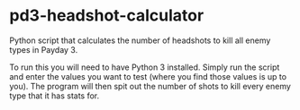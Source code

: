 # pd3-headshot-calculator
Python script that calculates the number of headshots to kill all enemy types in Payday 3.

To run this you will need to have Python 3 installed. Simply run the script and enter the values you want to test (where you find those values is up to you). The program will then spit out the number of shots to kill every enemy type that it has stats for.
